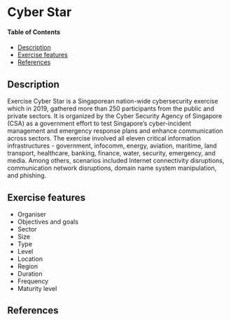 # Cyber Star

#### Table of Contents

<!-- START doctoc generated TOC please keep comment here to allow auto update -->
<!-- DON'T EDIT THIS SECTION, INSTEAD RE-RUN doctoc TO UPDATE -->


- [Description](#description)
- [Exercise features](#exercise-features)
- [References](#references)

<!-- END doctoc generated TOC please keep comment here to allow auto update -->

## Description

Exercise Cyber Star is a Singaporean nation-wide cybersecurity exercise which in 2019, gathered more than 250 participants from the public and private sectors. It is organized by the Cyber Security Agency of Singapore (CSA) as a government effort to test Singapore’s cyber-incident management and emergency response plans and enhance communication across sectors. The exercise involved all eleven critical information infrastructures - government, infocomm, energy, aviation, maritime, land transport, healthcare, banking, finance, water, security, emergency, and media. Among others, scenarios included Internet connectivity disruptions, communication network disruptions, domain name system manipulation, and phishing.

## Exercise features

- Organiser
- Objectives and goals
- Sector
- Size
- Type
- Level 
- Location 
- Region
- Duration
- Frequency
- Maturity level

## References